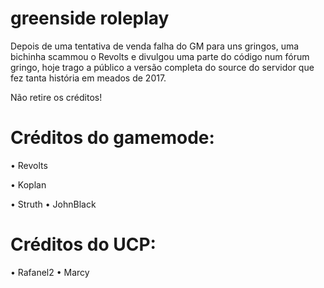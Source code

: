 # greenside roleplay

Depois de uma tentativa de venda falha do GM para uns gringos, uma bichinha scammou o Revolts e divulgou uma parte do código num fórum gringo, hoje trago a público a versão completa do source do servidor que fez tanta história em meados de 2017.

Não retire os créditos!


# Créditos do gamemode:

• Revolts

• Koplan

• Struth
• JohnBlack

# Créditos do UCP:

• Rafanel2
• Marcy
